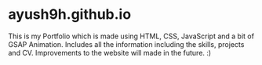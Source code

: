 # ayush9h.github.io
This is my Portfolio which is made using HTML, CSS, JavaScript and a bit of GSAP Animation.
Includes all the information including the skills, projects and CV.
Improvements to the website will made in the future. :)
